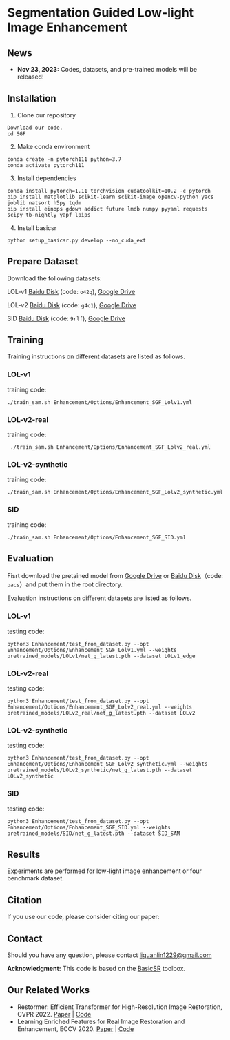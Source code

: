 



# Segmentation Guided Low-light Image Enhancement

## News
- **Nov 23, 2023:** Codes, datasets, and pre-trained models will be released!

## Installation

1. Clone our repository
```
Download our code.
cd SGF
```

2. Make conda environment
```
conda create -n pytorch111 python=3.7
conda activate pytorch111
```

3. Install dependencies
```
conda install pytorch=1.11 torchvision cudatoolkit=10.2 -c pytorch
pip install matplotlib scikit-learn scikit-image opencv-python yacs joblib natsort h5py tqdm
pip install einops gdown addict future lmdb numpy pyyaml requests scipy tb-nightly yapf lpips
```

4. Install basicsr
```
python setup_basicsr.py develop --no_cuda_ext
```

## Prepare Dataset
Download the following datasets:

LOL-v1 [Baidu Disk](https://pan.baidu.com/s/1_1mJU4DkvwDc5XazEl6ILQ) (code: `o42q`), [Google Drive](https://drive.google.com/file/d/12YaOu0zDWQQrULidMTpozfbsZqzm4piC/view?usp=sharing)

LOL-v2 [Baidu Disk](https://pan.baidu.com/s/1VmT492yBA6I3BHZRmsuyXw) (code: `g4c1`), [Google Drive](https://drive.google.com/file/d/1SKcMVziYOtkmv4hSPXdWhR81KogvmO20/view?usp=sharing)

SID [Baidu Disk](https://pan.baidu.com/s/1lppq4NbPvy1YjanW2W92zA) (code: `9rlf`), [Google Drive](https://drive.google.com/file/d/19ro8a2CkVCRpj2141GpdkGqdlnSrym2M/view?usp=sharing)


## Training
Training instructions on different datasets are listed as follows. 

### LOL-v1

training code:

```
./train_sam.sh Enhancement/Options/Enhancement_SGF_Lolv1.yml
```

### LOL-v2-real

training code:

```
 ./train_sam.sh Enhancement/Options/Enhancement_SGF_Lolv2_real.yml
```

### LOL-v2-synthetic

training code:

```
./train_sam.sh Enhancement/Options/Enhancement_SGF_Lolv2_synthetic.yml
```

### SID

training code:

```
./train_sam.sh Enhancement/Options/Enhancement_SGF_SID.yml
```


## Evaluation

Fisrt download the pretained model from [Google Drive](https://drive.google.com/drive/folders/1N_qeQuP4EZJ3lBs0mG8S9oT8qvXpY0YE?usp=sharing) or [Baidu Disk](https://pan.baidu.com/s/13L-EROAtlOGNUrBJFehQsQ)（code: `pacs`）and put them in the root directory.

Evaluation instructions on different datasets are listed as follows. 

### LOL-v1

testing code:

```
python3 Enhancement/test_from_dataset.py --opt Enhancement/Options/Enhancement_SGF_Lolv1.yml --weights pretrained_models/LOLv1/net_g_latest.pth --dataset LOLv1_edge
```

### LOL-v2-real

testing code:

```
python3 Enhancement/test_from_dataset.py --opt Enhancement/Options/Enhancement_SGF_Lolv2_real.yml --weights pretrained_models/LOLv2_real/net_g_latest.pth --dataset LOLv2
```

### LOL-v2-synthetic

testing code:

```
python3 Enhancement/test_from_dataset.py --opt Enhancement/Options/Enhancement_SGF_Lolv2_synthetic.yml --weights pretrained_models/LOLv2_synthetic/net_g_latest.pth --dataset LOLv2_synthetic
```

### SID

testing code:

```
python3 Enhancement/test_from_dataset.py --opt Enhancement/Options/Enhancement_SGF_SID.yml --weights pretrained_models/SID/net_g_latest.pth --dataset SID_SAM
```

## Results
Experiments are performed for low-light image enhancement or four benchmark dataset.


## Citation
If you use our code, please consider citing our paper:




## Contact
Should you have any question, please contact liguanlin1229@gmail.com


**Acknowledgment:** This code is based on the [BasicSR](https://github.com/xinntao/BasicSR) toolbox. 

## Our Related Works
- Restormer: Efficient Transformer for High-Resolution Image Restoration, CVPR 2022. [Paper](https://arxiv.org/abs/2111.09881) | [Code](https://github.com/swz30/Restormer)
- Learning Enriched Features for Real Image Restoration and Enhancement, ECCV 2020. [Paper](https://arxiv.org/abs/2003.06792) | [Code](https://github.com/swz30/MIRNet)

